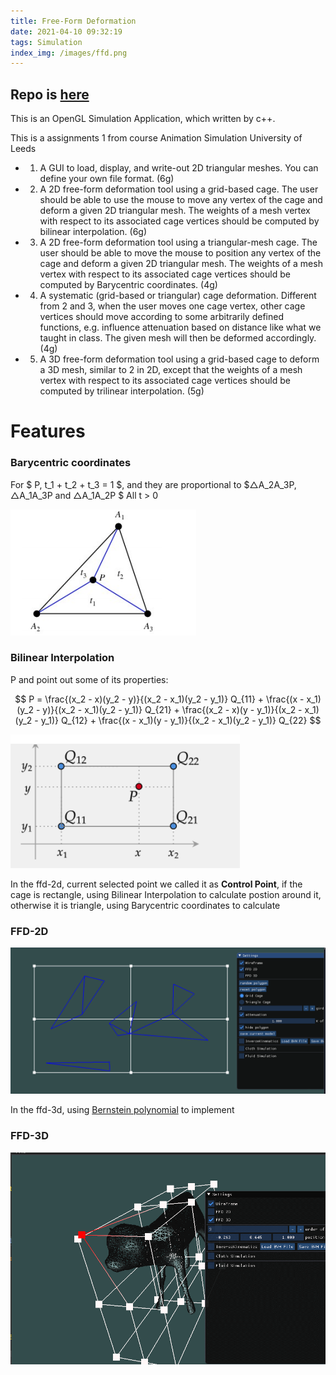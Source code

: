 ```yaml
---
title: Free-Form Deformation
date: 2021-04-10 09:32:19
tags: Simulation
index_img: /images/ffd.png
---
```

## Repo is [here](https://github.com/flwmxd/Simulations)

This is an OpenGL Simulation Application, which written by c++.

This is a assignments 1 from course Animation Simulation University of Leeds



* 1. A GUI to load, display, and write-out 2D triangular meshes. You can define your own file format. (6g) 

* 2. A 2D free-form deformation tool using a grid-based cage. The user should be able to use the mouse to move any vertex of the cage and deform a given 2D triangular mesh. The weights of a mesh vertex with respect to its associated cage vertices should be computed by bilinear interpolation. (6g) 

* 3. A 2D free-form deformation tool using a triangular-mesh cage. The user should be able to move the mouse to position any vertex of the cage and deform a given 2D triangular mesh. The weights of a mesh vertex with respect to its associated cage vertices should be computed by Barycentric coordinates. (4g) 

* 4. A systematic (grid-based or triangular) cage deformation. Different from 2 and 3, when the user moves one cage vertex, other cage vertices should move according to some arbitrarily defined functions, e.g. influence attenuation based on distance like what we taught in class. The given mesh will then be deformed accordingly. (4g) 

* 5. A 3D free-form deformation tool using a grid-based cage to deform a 3D mesh, similar to 2 in 2D, except that the weights of a mesh vertex with respect to its associated cage vertices should be computed by trilinear interpolation. (5g) 



# Features

### Barycentric coordinates

For $ P, t_1 + t_2 + t_3 = 1 $, and they are proportional to $△A_2A_3P, △A_1A_3P and △A_1A_2P $ All t > 0

![Barycentric](/images/ffd/Barycentric.png)


### Bilinear Interpolation
P and point out some of its properties:


$$
    P = \frac{(x_2 - x)(y_2 - y)}{(x_2 - x_1)(y_2 - y_1)} Q_{11} + \frac{(x - x_1)(y_2 - y)}{(x_2 - x_1)(y_2 - y_1)} Q_{21}
    + \frac{(x_2 - x)(y - y_1)}{(x_2 - x_1)(y_2 - y_1)} Q_{12} + \frac{(x - x_1)(y - y_1)}{(x_2 - x_1)(y_2 - y_1)} Q_{22}
$$

![bilinear](/images/ffd/bilinear.png)

In the ffd-2d, current selected point we called it as **Control Point**, if the cage is rectangle, using Bilinear Interpolation to calculate postion around it, otherwise it is triangle, using Barycentric coordinates to calculate


### FFD-2D

![ffd2d](/images/ffd2d.gif)

In the ffd-3d, using [Bernstein polynomial](https://en.wikipedia.org/wiki/Bernstein_polynomial) to implement


### FFD-3D
![FFD3D](/images/ffd3d.gif)
